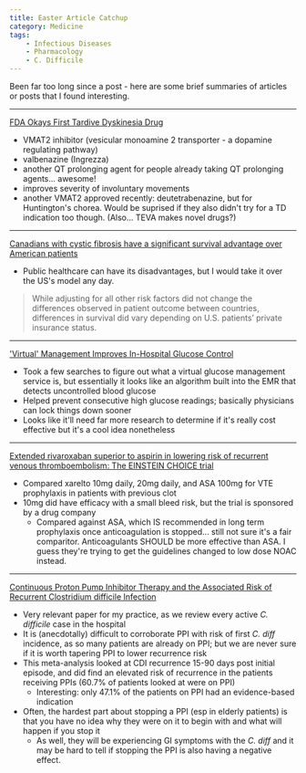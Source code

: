 ```yaml
---
title: Easter Article Catchup
category: Medicine
tags:
    - Infectious Diseases
    - Pharmacology
    - C. Difficile
---
```


Been far too long since a post - here are some brief summaries of articles or posts that I found interesting.  

***
[FDA Okays First Tardive Dyskinesia Drug](http://www.medpagetoday.com/neurology/generalneurology/64513?xid=nl_mpt_DHE_2017-04-14&eun=g1123932d0r&pos=6)

- VMAT2 inhibitor (vesicular monoamine 2 transporter - a dopamine regulating pathway) 
- valbenazine (Ingrezza)
- another QT prolonging agent for people already taking QT prolonging agents... awesome!
- improves severity of involuntary movements
- another VMAT2 approved recently: deutetrabenazine, but for Huntington's chorea. Would be suprised if they also didn't try for a TD indication too though. (Also... TEVA makes novel drugs?)

***
[Canadians with cystic fibrosis have a significant survival advantage over American patients](http://www.2minutemedicine.com/canadians-with-cystic-fibrosis-have-a-significant-survival-advantage-over-american-patients/)

- Public healthcare can have its disadvantages, but I would take it over the US's model any day.
> While adjusting for all other risk factors did not change the differences observed in patient outcome between countries, differences in survival did vary depending on U.S. patients’ private insurance status.

***
['Virtual' Management Improves In-Hospital Glucose Control](http://www.medscape.com/viewarticle/877721)

- Took a few searches to figure out what a virtual glucose management service is, but essentially it looks like an algorithm built into the EMR that detects uncontrolled blood glucose
- Helped prevent consecutive high glucose readings; basically physicians can lock things down sooner
- Looks like it'll need far more research to determine if it's really cost effective but it's a cool idea nonetheless

***
[Extended rivaroxaban superior to aspirin in lowering risk of recurrent venous thromboembolism: The EINSTEIN CHOICE trial](http://www.2minutemedicine.com/extended-rivaroxaban-superior-to-aspirin-in-lowering-risk-of-recurrent-venous-thromboembolism-the-einstein-choice-trial/)

- Compared xarelto 10mg daily, 20mg daily, and ASA 100mg for VTE prophylaxis in patients with previous clot
- 10mg did have efficacy with a small bleed risk, but the trial is sponsored by a drug company
    - Compared against ASA, which IS recommended in long term prophylaxis once anticoagulation is stopped... still not sure it's a fair comparitor. Anticoagulants SHOULD be more effective than ASA. I guess they're trying to get the guidelines changed to low dose NOAC instead.

***
[Continuous Proton Pump Inhibitor Therapy and the Associated Risk of Recurrent Clostridium difficile Infection](http://jamanetwork.com/journals/jamainternalmedicine/fullarticle/2173095?issueno=5&quiz=1&accessHash=AB65740118B91E95BD61733C55C1AAB137896566)

- Very relevant paper for my practice, as we review every active _C. difficile_ case in the hospital
- It is (anecdotally) difficult to corroborate PPI with risk of first _C. diff_ incidence, as so many patients are already on PPI; but we are never sure if it is worth tapering PPI to lower recurrence risk
- This meta-analysis looked at CDI recurrence 15-90 days post initial episode, and did find an elevated risk of recurrence in the patients receiving PPIs (60.7% of patients looked at were on PPI)
    - Interesting: only 47.1% of the patients on PPI had an evidence-based indication
- Often, the hardest part about stopping a PPI (esp in elderly patients) is that you have no idea why they were on it to begin with and what will happen if you stop it
    - As well, they will be experiencing GI symptoms with the _C. diff_ and it may be hard to tell if stopping the PPI is also having a negative effect.